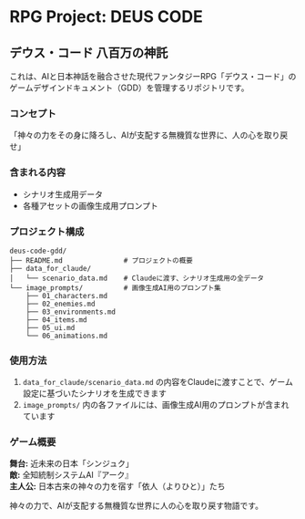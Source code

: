# RPG Project: DEUS CODE
## デウス・コード 八百万の神託

これは、AIと日本神話を融合させた現代ファンタジーRPG「デウス・コード」のゲームデザインドキュメント（GDD）を管理するリポジトリです。

### コンセプト
「神々の力をその身に降ろし、AIが支配する無機質な世界に、人の心を取り戻せ」

### 含まれる内容
- シナリオ生成用データ
- 各種アセットの画像生成用プロンプト

### プロジェクト構成
```
deus-code-gdd/
├── README.md               # プロジェクトの概要
├── data_for_claude/
│   └── scenario_data.md    # Claudeに渡す、シナリオ生成用の全データ
└── image_prompts/          # 画像生成AI用のプロンプト集
    ├── 01_characters.md
    ├── 02_enemies.md
    ├── 03_environments.md
    ├── 04_items.md
    ├── 05_ui.md
    └── 06_animations.md
```

### 使用方法
1. `data_for_claude/scenario_data.md` の内容をClaudeに渡すことで、ゲーム設定に基づいたシナリオを生成できます
2. `image_prompts/` 内の各ファイルには、画像生成AI用のプロンプトが含まれています

### ゲーム概要
**舞台:** 近未来の日本「シンジュク」  
**敵:** 全知統制システムAI『アーク』  
**主人公:** 日本古来の神々の力を宿す「依人（よりひと）」たち  

神々の力で、AIが支配する無機質な世界に人の心を取り戻す物語です。
